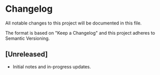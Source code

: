 # Changelog

All notable changes to this project will be documented in this file.

The format is based on "Keep a Changelog" and this project adheres to Semantic Versioning.

## [Unreleased]

- Initial notes and in-progress updates.
